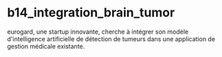 # b14_integration_brain_tumor
eurogard, une startup innovante, cherche à intégrer son modèle d'intelligence artificielle de détection de tumeurs dans une application de gestion médicale existante. 
